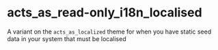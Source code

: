 # acts_as_read-only_i18n_localised
A variant on the `acts_as_localized` theme for when you have static seed data in your system that must be localised
